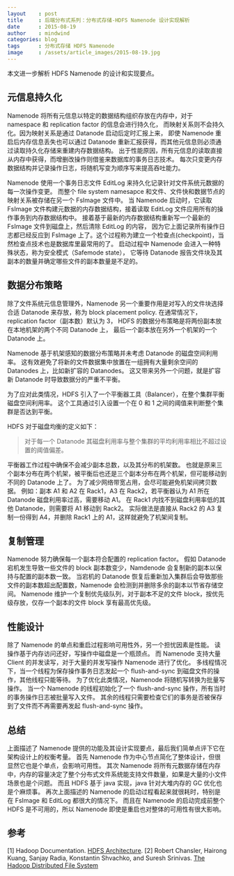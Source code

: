```yaml
---
layout    : post
title     : 后端分布式系列：分布式存储-HDFS Namenode 设计实现解析
date      : 2015-08-19
author    : mindwind
categories: blog
tags      : 分布式存储 HDFS Namenode
image     : /assets/article_images/2015-08-19.jpg
---
```



本文进一步解析 HDFS Namenode 的设计和实现要点。


## 元信息持久化
Namenode 将所有元信息以特定的数据结构组织存放在内存中，对于 namespace 和 replication factor 的信息会进行持久化，
而映射关系则不会持久化。因为映射关系是通过 Datanode 启动后定时汇报上来，
即使 Namenode 重启后内存信息丢失也可以通过 Datanode 重新汇报获得，而其他元信息则必须通过读取持久化存储来重建内存数据结构。
出于性能原因，所有元信息的读取直接从内存中获得，而增删改操作则借鉴来数据库的事务日志技术。
每次只变更内存数据结构并记录操作日志，将随机写变为顺序写来提高吞吐能力。

Namenode 使用一个事务日志文件 EditLog 来持久化记录针对文件系统元数据的每一次操作变更。
而整个 file system namesapce 和文件、文件快和数据节点的映射关系被存储在另一个 FsImage 文件中。
当 Namenode 启动时，它读取 FsImage 文件构建元数据的内存数据结构，接着读取 EditLog 文件应用所有的操作事务到内存数据结构中。
接着基于最新的内存数据结构重新写一个最新的 FsImage 文件到磁盘上，然后清除 EditLog 的内容，
因为它上面记录所有操作日志都已经反应到 FsImage 上了。这个过程称为建立一个检查点(checkpoint)，当然检查点技术也是数据库里最常用的了。
启动过程中 Namenode 会进入一种特殊状态，称为安全模式（Safemode state），
它等待 Datanode 报告文件块及其副本的数量并确定哪些文件的副本数量是不足的。


## 数据分布策略
除了文件系统元信息管理外，Namenode 另一个重要作用是对写入的文件块选择合适 Datanode 来存放，称为 block placement policy.
在通常情况下，replication factor（副本数）默认为 3， HDFS 的数据分布策略是将两份副本放在本地机架的两个不同 Datanode 上，
最后一个副本放在另外一个机架的一个 Datanode 上。

Namenode 基于机架感知的数据分布策略并未考虑 Datanode 的磁盘空间利用率。
这有效避免了将新的文件数据集中放置在一组拥有大量剩余空间的 Datanodes 上，比如新扩容的 Datanodes。
这又带来另外一个问题，就是扩容新 Datanode 时导致数据分的严重不平衡。

为了应对此类情况，HDFS 引入了一个平衡器工具（Balancer），在整个集群平衡磁盘空间利用率。
这个工具通过引入设置一个在 0 和 1 之间的阈值来判断整个集群是否达到平衡。

HDFS 对于磁盘均衡的定义如下：

  > 对于每一个 Datanode 其磁盘利用率与整个集群的平均利用率相比不超过设置的阈值偏差。

平衡器工作过程中确保不会减少副本总数，以及其分布的机架数。
也就是原来三个副本分布在两个机架，被平衡后也还是三个副本分布在两个机架，但可能移动到不同的 Datanode 上了。
为了减少网络带宽占用，会尽可能避免机架间拷贝数据。
例如：副本 A1 和 A2 在 Rack1，A3 在 Rack2，若平衡器认为 A1 所在 Datanode 磁盘利用率过高，需要移动 A1。
在 Rack1 内找不到磁盘利用率低的其他 Datanode，则需要将 A1 移动到 Rack2。
实际做法是直接从 Rack2 的 A3 复制一份得到 A4，并删除 Rack1 上的 A1，这样就避免了机架间复制。


## 复制管理
Namenode 努力确保每一个副本符合配置的 replication factor。
假如 Datanode 宕机发生导致一些文件的 block 副本数变少，Namdenode 会复制新的副本以保持与配置的副本数一致。
当宕机的 Datanode 恢复后重新加入集群后会导致那些文件的副本数超出配置数，Namenode 会检测到并删除多余的副本以节省存储空间。
Namenode 维护一个复制优先级队列，对于副本不足的文件 block，按优先级存放，仅存一个副本的文件 block 享有最高优先级。


## 性能设计
除了 Namenode 的单点和重启过程影响可用性外，另一个担忧因素是性能。
读操作基于内存访问还好，写操作中磁盘是一个瓶颈点。
而 Namenode 支持大量 Client 的并发读写，对于大量的并发写操作 Namenode 进行了优化。
多线程情况下，当一个线程为保存操作事务日志发起一个 flush-and-sync 到磁盘文件的操作，其他线程只能等待。
为了优化此类情况，Namenode 将随机写转换为批量写操作。
当一个 Namenode 的线程初始化了一个 flush-and-sync 操作，所有当时的事务操作日志被批量写入文件。
其余的线程只需要检查它们的事务是否被保存到了文件而不再需要再发起 flush-and-sync 操作。


## 总结
上面描述了 Namenode 提供的功能及其设计实现要点，最后我们简单点评下它在架构设计上的权衡考量。
首先 Namenode 作为中心节点简化了整体设计，但很显然它也是个单点，会影响可用性。
其次 Namenode 将所有元数据存储在内存中，内存的容量决定了整个分布式文件系统能支持文件数量，如果是大量的小文件场景也是个问题。
而且 HDFS 基于 java 实现，java 针对大堆内存的 GC 优化也是个麻烦事。
再次上面描述的 Namenode 的启动过程看起来就很耗时，特别是在 FsImage 和 EditLog 都很大的情况下。
而且在 Namenode 的启动完成前整个 HDFS 是不可用的，所以 Namenode 即使是重启也对整体的可用性有很大影响。


## 参考
[1] Hadoop Documentation. [HDFS Architecture](http://hadoop.apache.org/docs/current/hadoop-project-dist/hadoop-hdfs/HdfsDesign.html).
[2] Robert Chansler, Hairong Kuang, Sanjay Radia, Konstantin Shvachko, and Suresh Srinivas. [The Hadoop Distributed File System](http://www.aosabook.org/en/hdfs.html)
